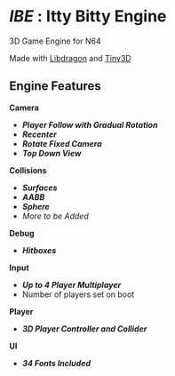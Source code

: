 # ***IBE*** : **Itty Bitty Engine**
3D Game Engine for N64

Made with [Libdragon](https://github.com/DragonMinded/libdragon/tree/preview) and [Tiny3D](https://github.com/HailToDodongo/tiny3d)

## **Engine Features**

**Camera**

- ***Player Follow with Gradual Rotation***
- ***Recenter***
- ***Rotate Fixed Camera***
- ***Top Down View***

**Collisions**

- ***Surfaces***
- ***AABB***
- ***Sphere***
- *More to be Added*

**Debug**
- ***Hitboxes***

**Input**
- ***Up to 4 Player Multiplayer***
- Number of players set on boot

**Player**
- ***3D Player Controller and Collider***

**UI**
- ***34 Fonts Included***